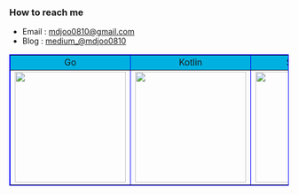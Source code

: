 ### How to reach me
- Email : [mdjoo0810@gmail.com](mailto:mdjoo0810@gmail.com)
- Blog : [medium_@mdjoo0810](https://medium.com/@mdjoo0810)

<table border="1" bordercolor="blue" >
  <tr align = "center" bgcolor="skybule">
    <td>Go</td>
    <td>Kotlin</td>
    <td>Spring boot</td>
  </tr>
  <tr align = "center">
    <td><img src="https://user-images.githubusercontent.com/66775151/190562251-3fae8abc-f245-44f9-bbd0-12a706017249.png" height="200"></td>
    <td><img src="https://user-images.githubusercontent.com/66775151/195270052-5c1aa290-6fea-4d53-af2c-307c8ced8cb6.png" height="200"></td>
    <td><img src="https://user-images.githubusercontent.com/66775151/195270759-87454953-03f3-4477-8cf7-413107105f59.png" height="200"></td>
  </tr>
</table>
